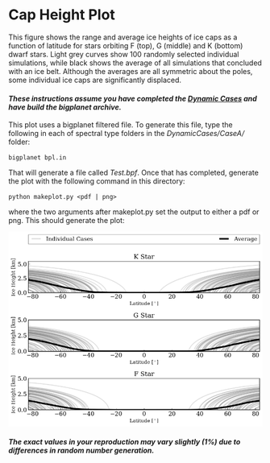 # Cap Height Plot

This figure shows the range and average ice heights of ice caps as a function of latitude for stars orbiting F (top), G (middle) and K (bottom) dwarf stars. Light grey curves show 100 randomly selected individual simulations, while black shows the average of all simulations that concluded with an ice belt. Although the averages are all symmetric about the poles, some individual ice caps are significantly displaced.

#### _These instructions assume you have completed the [Dynamic Cases](../DynamicCases) and have build the bigplanet archive._

This plot uses a bigplanet filtered file. To generate this file, type the following in each of spectral type folders in the _DynamicCases/CaseA/_ folder:

```
bigplanet bpl.in
```

That will generate a file called _Test.bpf_. Once that has completed,  generate the plot with the following command in this directory:

```
python makeplot.py <pdf | png>
```

where the two arguments after makeplot.py set the output to either a pdf or png. This should generate the plot:

![CapHeight](CapHeight.png)

#### _The exact values in your reproduction may vary slightly (1%) due to differences in random number generation._